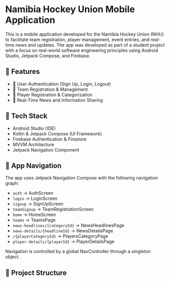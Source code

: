 # Namibia Hockey Union Mobile Application

This is a mobile application developed for the Namibia Hockey Union (NHU) to facilitate team registration, player management, event entries, and real-time news and updates. The app was developed as part of a student project with a focus on real-world software engineering principles using Android Studio, Jetpack Compose, and Firebase.

## 📱 Features

- 🔐 User Authentication (Sign Up, Login, Logout)
- 🏑 Team Registration & Management
- 👤 Player Registration & Categorization
- 📰 Real-Time News and Information Sharing

## 🚀 Tech Stack

- Android Studio (IDE)
- Kotlin & Jetpack Compose (UI Framework)
- Firebase Authentication & Firestore
- MVVM Architecture
- Jetpack Navigation Component

## 🧭 App Navigation

The app uses Jetpack Navigation Compose with the following navigation graph:

- `auth` → AuthScreen
- `login` → LoginScreen
- `signup` → SignUpScreen
- `teamSignup` → TeamRegistrationScreen
- `home` → HomeScreen
- `teams` → TeamsPage
- `news-headlines/{categoryId}` → NewsHeadlinesPage
- `news-details/{headlineId}` → NewsDetailsPage
- `/{playerCategoryId}` → PlayersCategoryPage
- `player-details/{playerId}` → PlayerDetailsPage

Navigation is controlled by a global NavController through a singleton object.

## 📁 Project Structure

